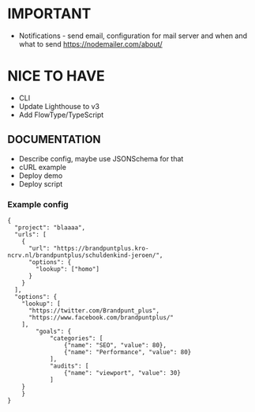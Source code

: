 # IMPORTANT

* Notifications - send email, configuration for mail server and when and what to send https://nodemailer.com/about/

# NICE TO HAVE

* CLI
* Update Lighthouse to v3
* Add FlowType/TypeScript

## DOCUMENTATION

* Describe config, maybe use JSONSchema for that
* cURL example
* Deploy demo
* Deploy script

### Example config

```
{
  "project": "blaaaa",
  "urls": [
    {
      "url": "https://brandpuntplus.kro-ncrv.nl/brandpuntplus/schuldenkind-jeroen/",
      "options": {
        "lookup": ["homo"]
      }
    }
  ],
  "options": {
    "lookup": [
      "https://twitter.com/Brandpunt_plus",
      "https://www.facebook.com/brandpuntplus/"
    ],
		"goals": {
			"categories": [
				{"name": "SEO", "value": 80},
				{"name": "Performance", "value": 80}
			],
			"audits": [
				{"name": "viewport", "value": 30}
			]
	}
	}
}
```
